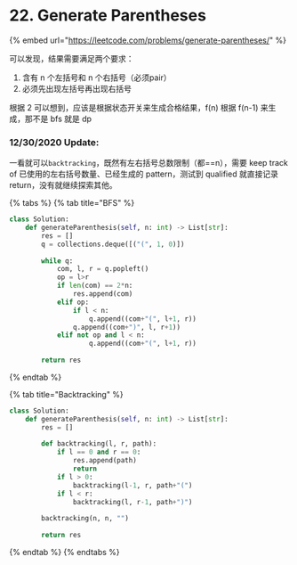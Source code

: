 # 22. Generate Parentheses

{% embed url="https://leetcode.com/problems/generate-parentheses/" %}

可以发现，结果需要满足两个要求：

1. 含有 n 个左括号和 n 个右括号（必须pair）
2. 必须先出现左括号再出现右括号

根据 2 可以想到，应该是根据状态开关来生成合格结果，f\(n\) 根据 f\(n-1\) 来生成，那不是 bfs 就是 dp

### 12/30/2020 Update:

一看就可以`backtracking`，既然有左右括号总数限制（都==n），需要 keep track of 已使用的左右括号数量、已经生成的 pattern，测试到 qualified 就直接记录return，没有就继续探索其他。

{% tabs %}
{% tab title="BFS" %}
```python
class Solution:
    def generateParenthesis(self, n: int) -> List[str]:
        res = []
        q = collections.deque([("(", 1, 0)])
        
        while q:
            com, l, r = q.popleft()
            op = l>r
            if len(com) == 2*n:
                res.append(com)
            elif op:
                if l < n: 
                    q.append((com+"(", l+1, r))
                q.append((com+")", l, r+1))
            elif not op and l < n:
                    q.append((com+"(", l+1, r))
        
        return res
```
{% endtab %}

{% tab title="Backtracking" %}
```python
class Solution:
    def generateParenthesis(self, n: int) -> List[str]:
        res = []
        
        def backtracking(l, r, path):
            if l == 0 and r == 0:
                res.append(path)
                return
            if l > 0:
                backtracking(l-1, r, path+"(")
            if l < r:
                backtracking(l, r-1, path+")")
                
        backtracking(n, n, "")
        
        return res
```
{% endtab %}
{% endtabs %}



